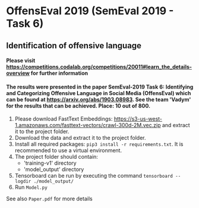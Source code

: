 # OffensEval 2019 (SemEval 2019 - Task 6)
## Identification of offensive language

#### Please visit <https://competitions.codalab.org/competitions/20011#learn_the_details-overview> for further information
#### The results were presented in the paper SemEval-2019 Task 6: Identifying and Categorizing Offensive Language in Social Media (OffensEval) which can be found at <https://arxiv.org/abs/1903.08983>. See the team 'Vadym' for the results that can be achieved. Place: 10 out of 800.

1. Please download FastText Embeddings: <https://s3-us-west-1.amazonaws.com/fasttext-vectors/crawl-300d-2M.vec.zip> 
and extract it to the project folder.
2. Download the data and extract it to the project folder.
2. Install all required packages: `pip3 install -r requirements.txt`. It is recommended to use a virtual environment.
3. The project folder should contain:
    - 'training-v1' directory
    - 'model_output' directory
4. Tensorboard can be run by executing the command `tensorboard --logdir ./model_output/`
5. Run `Model.py`

See also `Paper.pdf` for more details
